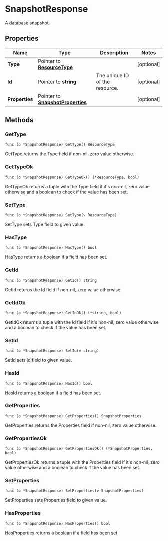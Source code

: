 # SnapshotResponse

A database snapshot.


## Properties

|Name | Type | Description | Notes|
|------------ | ------------- | ------------- | -------------|
|**Type** | Pointer to [**ResourceType**](ResourceType.md) |  | [optional] |
|**Id** | Pointer to **string** | The unique ID of the resource. | [optional] |
|**Properties** | Pointer to [**SnapshotProperties**](SnapshotProperties.md) |  | [optional] |

## Methods


### GetType

`func (o *SnapshotResponse) GetType() ResourceType`

GetType returns the Type field if non-nil, zero value otherwise.

### GetTypeOk

`func (o *SnapshotResponse) GetTypeOk() (*ResourceType, bool)`

GetTypeOk returns a tuple with the Type field if it's non-nil, zero value otherwise
and a boolean to check if the value has been set.

### SetType

`func (o *SnapshotResponse) SetType(v ResourceType)`

SetType sets Type field to given value.

### HasType

`func (o *SnapshotResponse) HasType() bool`

HasType returns a boolean if a field has been set.

### GetId

`func (o *SnapshotResponse) GetId() string`

GetId returns the Id field if non-nil, zero value otherwise.

### GetIdOk

`func (o *SnapshotResponse) GetIdOk() (*string, bool)`

GetIdOk returns a tuple with the Id field if it's non-nil, zero value otherwise
and a boolean to check if the value has been set.

### SetId

`func (o *SnapshotResponse) SetId(v string)`

SetId sets Id field to given value.

### HasId

`func (o *SnapshotResponse) HasId() bool`

HasId returns a boolean if a field has been set.

### GetProperties

`func (o *SnapshotResponse) GetProperties() SnapshotProperties`

GetProperties returns the Properties field if non-nil, zero value otherwise.

### GetPropertiesOk

`func (o *SnapshotResponse) GetPropertiesOk() (*SnapshotProperties, bool)`

GetPropertiesOk returns a tuple with the Properties field if it's non-nil, zero value otherwise
and a boolean to check if the value has been set.

### SetProperties

`func (o *SnapshotResponse) SetProperties(v SnapshotProperties)`

SetProperties sets Properties field to given value.

### HasProperties

`func (o *SnapshotResponse) HasProperties() bool`

HasProperties returns a boolean if a field has been set.



